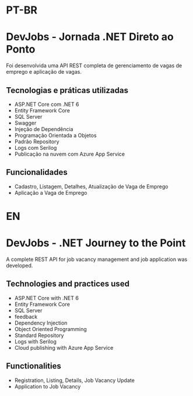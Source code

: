 # PT-BR
# DevJobs - Jornada .NET Direto ao Ponto

Foi desenvolvida uma API REST completa de gerenciamento de vagas de emprego e aplicação de vagas.

## Tecnologias e práticas utilizadas
- ASP.NET Core com .NET 6
- Entity Framework Core
- SQL Server
- Swagger
- Injeção de Dependência
- Programação Orientada a Objetos
- Padrão Repository
- Logs com Serilog
- Publicação na nuvem com Azure App Service

## Funcionalidades
- Cadastro, Listagem, Detalhes, Atualização de Vaga de Emprego
- Aplicação a Vaga de Emprego

# EN
# DevJobs - .NET Journey to the Point

A complete REST API for job vacancy management and job application was developed.

## Technologies and practices used
- ASP.NET Core with .NET 6
- Entity Framework Core
- SQL Server
- feedback
- Dependency Injection
- Object Oriented Programming
- Standard Repository
- Logs with Serilog
- Cloud publishing with Azure App Service

## Functionalities
- Registration, Listing, Details, Job Vacancy Update
- Application to Job Vacancy